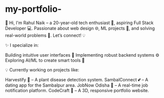 # my-portfolio-
👋 Hi, I'm Rahul Naik – a 20-year-old tech enthusiast 🚀, aspiring Full Stack Developer 💻. Passionate about web design 🌐, ML projects 🤖, and solving real-world problems 🌟. Let’s connect! 💡

✨ I specialize in:

Building intuitive user interfaces 🎨
Implementing robust backend systems ⚙️
Exploring AI/ML to create smart tools 🤖

💡 Currently working on projects like:

Harvestify 🍃 – A plant disease detection system.
SambalConnect 💕 – A dating app for the Sambalpur area.
JobNow Odisha 📢 – A real-time job notification platform.
CodeCraft 🔧 – A 3D, responsive portfolio website.
